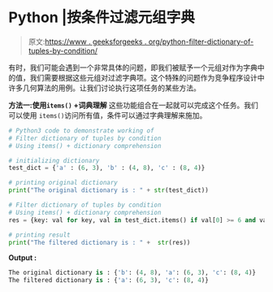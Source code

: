 # Python |按条件过滤元组字典

> 原文:[https://www . geeksforgeeks . org/python-filter-dictionary-of-tuples-by-condition/](https://www.geeksforgeeks.org/python-filter-dictionary-of-tuples-by-condition/)

有时，我们可能会遇到一个非常具体的问题，即我们被赋予一个元组对作为字典中的值，我们需要根据这些元组对过滤字典项。这个特殊的问题作为竞争程序设计中许多几何算法的用例。让我们讨论执行这项任务的某些方法。

**方法一:使用`items()` +词典理解**
这些功能组合在一起就可以完成这个任务。我们可以使用 `items()`访问所有值，条件可以通过字典理解来施加。

```py
# Python3 code to demonstrate working of
# Filter dictionary of tuples by condition
# Using items() + dictionary comprehension

# initializing dictionary
test_dict = {'a' : (6, 3), 'b' : (4, 8), 'c' : (8, 4)}

# printing original dictionary
print("The original dictionary is : " + str(test_dict))

# Filter dictionary of tuples by condition
# Using items() + dictionary comprehension
res = {key: val for key, val in test_dict.items() if val[0] >= 6 and val[1] <= 4}

# printing result
print("The filtered dictionary is : " +  str(res))
```

**Output :**

```py
The original dictionary is : {'b': (4, 8), 'a': (6, 3), 'c': (8, 4)}
The filtered dictionary is : {'a': (6, 3), 'c': (8, 4)}

```